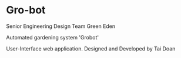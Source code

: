 # Gro-bot
 Senior Engineering Design
 Team Green Eden
 
 Automated gardening system 'Grobot'
 
 User-Interface web application. Designed and Developed by Tai Doan
